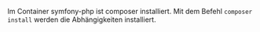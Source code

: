 Im Container symfony-php ist composer installiert. Mit dem Befehl `composer install` werden die Abhängigkeiten installiert.
